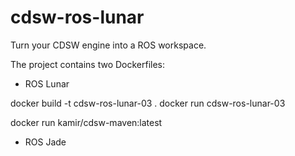 # cdsw-ros-lunar
Turn your CDSW engine into a ROS workspace.

The project contains two Dockerfiles:

- ROS Lunar

docker build -t cdsw-ros-lunar-03 .
docker run cdsw-ros-lunar-03





docker run kamir/cdsw-maven:latest

- ROS Jade

